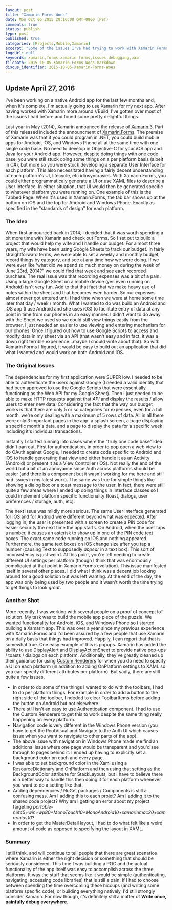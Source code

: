 ```yaml
---
layout: post
title: "Xamarin Forms Woes"
date: Mon Oct 05 2015 20:16:00 GMT-0800 (PST)
comments: true
status: publish
type: post
published: true
categories: [Projects,Mobile,Xamarin]
excerpt: "Some of the issues I've had trying to work with Xamarin Forms"
logoUrl: null
keywords: xamarin,forms,xamarin forms,issues,debugging,pain
filepath: 2015-10-05-Xamarin-Forms-Woes.markdown
disqus_identifier: 2015-10-05-Xamarin-Forms-Woes
---
```


## Update April 27, 2016
I've been working on a native Android app for the last few months and, when it's complete, I'm actually going to use Xamarin for my next app.  After having worked with Xamarin more around //Build, I've gotten over most of the issues I had before and found some pretty delightful things.

Last year in May (2014), Xamarin announced the release of [Xamarin 3](https://blog.xamarin.com/announcing-xamarin-3/).  Part of this released included the announcment of [Xamarin.Forms](https://blog.xamarin.com/meet-xamarin.forms-3-native-uis-1-shared-code-base/).  The premise of Xamarin was that if you could program in .NET, you could build mobile apps for Android, iOS, and Windows Phone all at the same time with one single code base.  No need to develop in Objective-C for your iOS app and Java for your Android app.  However, despite doing things with one code base, you were still stuck doing some things on a per platform basis (albeit in C#), but more so you were stuck developing a separate User Interface for each platform.  This also necessitated having a fairly decent understanding of each platform's UI, lifecycle, etc idiosyncrasies.  With Xamarin.Forms, you could either programmaticaly generate a UI or use XAML files to describe a User Interface.  In either situation, that UI would then be generated specific to whatever platform you were running on.  One example of this is the Tabbed Page.  When it's used in Xamarin.Forms, the tab bar shows up at the bottom on iOS and the top for Android and Windows Phone.  Exactly as specified in the "standards of design" for each platform.

### The Idea

When first announced back in 2014, I decided that it was worth spending a bit more time with Xamarin and check out Forms. So I set out to build a project that would help my wife and I handle our budget.  For almost three years, my wife have been using Google Sheets to track our budget.  In fairly straightforward terms, we were able to set a weekly and monthly budget, record things by category, and see at any time how we were doing.  If we were ever like 'what did we spend so much money on during the week of June 23rd, 2014?" we could find that week and see each recorded purchase.  The real issue was that recording expenses was a bit of a pain.  Using a large Google Sheet on a mobile device (yes even running on Android) isn't very fun.  Add to that that fact that we make heavy use of notes within the sheet and that becomes even harder.  So our expenses almost never got entered until I had time when we were at home some time later that day / week / month.  What I wanted to do was build an Android and iOS app (I use Android and she uses iOS) to facilitate entry of data at any point in time from our phones in an easy manner.  I didn't want to do away with the Sheet we used so we could still view things easily from the browser, I just needed an easier to use viewing and entering mechanism for our phones.  Once I figured out how to use Google Scripts to access and modify data in my sheet via an API (that wasn't easy and in fact, it was a down right terrible experience...maybe I should write about that).  So with Xamarin Forms I figured, it would be easy to build out an application that did what I wanted and would work on both Android and iOS.

### The Original Issues
The dependencies for my first application were SUPER low.  I needed to be able to authenticate the users against Google (I needed a valid identity that had been approved to use the Google Scripts that were essentially functioning as the Web API for my Google Sheet).  Then I just needed to be able to make HTTP requests against that *API* and display the results / allow users to enter new data.  Considering the fact that the way our budget works is that there are only 5 or so categories for expenses, even for a full month, we're only dealing with a maximum of 5 rows of data.  All in all there were only 3 important pages in the app: a splash screen, a page displaying a specific month's data, and a page to display the data for a specific week including it's individual transactions.

Instantly I started running into cases where the "truly one code base" idea didn't pan out.  First for authentication, in order to pop open a web view to do OAuth against Google, I needed to create code specific to Android and iOS to handle generating that view and either handle it as an Activity (Android) or present it as a View Controller (iOS).  Not really the end of the world but a bit of an annoyance since Auth across platforms should be easier (and there is a component but it wasn't working for me here and still had issues in my latest work).  The same was true for simple things like showing a dialog box or a toast message to the user.  In fact, there were still quite a few areas where I ended up doing things in Interface classes so I could implement platform specific functionality (toast, dialogs, user preferences / storage, auth, etc).  

The next issue was mildly more serious.  The same User Interface generated for iOS and for Android were different beyond what was expected.  After logging in, the user is presented with a screen to create a PIN code for easier security the next time the app starts.  On Android, when the user taps a number, it causes an asterisk to show up in one of the PIN code text boxes.  The exact same code running on iOS and nothing appeared.  Furthermore, the same text boxes on iOS change size after you tap a number (causing Text to supposedly *appear* in a text box).  This sort of inconsistency is just weird.  At this point, you're left needing to create different UI settings per platform (though I think that was enormously complicated at that point in Xamarin.Forms evolution).  This issue manifested itself in several other places.  I did what I think was a decent job looking around for a good solution but was left wanting.  At the end of the day, the app was only being used by two people and it wasn't worth the time trying to get things to look *great*.

### Another Shot
More recently, I was working with several people on a proof of concept IoT solution.  My task was to build the mobile app piece of the puzzle.  We wanted functionality for Android, iOS, and Windows Phone so I started building a Xamarin app.  This was over a year since my previous experience with Xamarin.Forms and I'd been assured by a few people that use Xamarin on a daily basis that things had improved.  Happily, I can report that that is somewhat true.  One easy example of this is popups.  Xamarin has added the ability to use [DisplayAlert and DisplayActionSheet](https://developer.xamarin.com/guides/cross-platform/xamarin-forms/working-with/pop-ups/) to provide native pop-ups / toasts / dialogs on each platform.  Additionally, they've greatly cleaned up their guidance for using [Custom Renderers](https://developer.xamarin.com/guides/cross-platform/xamarin-forms/custom-renderer/) for when you do need to specify a UI on each platform (in addition to adding OnPlatform settings to XAML so you can specify different attributes per platform).  But sadly, there are still quite a few issues.  

* In order to do some of the things I wanted to do with the toolbars, I had to do per platform things.  For example in order to add a button to the right side of the toolbar, I ndeded to clear ToolbarItems before adding the button on Android but not elsewhere. 
* There still isn't an easy to use Authentication component.  I had to use the Custom Renderers to get this to work despite the same thing really happening on every platform.
* Navigation code is very different in the Windows Phone version (you have to get the RootVisual and Navigate to the Auth UI which causes issue when you want to navigate to other parts of the app).
* The above issue with navigation in Windows Phone made me find an additional issue where one page would be transparent and you'd see through to pages behind it.  I ended up having to explicitly set a background color on each and every page.  
* I was able to set background color in the Xaml using a ResourceDictionary and OnPlatform and then using that setting as the BackgroundColor attribute for StackLayouts, but I have to believe there is a better way to handle this then doing it for each platform whenever you want to do a setting like that.
* Adding dependencies / NuGet packages / Components is still a confusing mess.  Am I adding this to each projet?  Am I adding it to the shared code project?  Why am I getting an error about my project targeting *portable-net45+win+wp80+MonoTouch10+MonoAndroid10+xamarinmac20+xamarinios10*?
* In order to get the MasterDetail layout, I had to do what felt like a weird amount of code as opposed to specifying the layout in XAML.

### Summary
I still think, and will continue to tell people that there are great scenarios where Xamarin is either the right decision or something that should be seriously considered.  This time I was building a POC and the actual functionality of the app itself was easy to accomplish across the three platforms.  It was the stuff that seems like it would be simple (authenticating, navigating, accessing code libraries) that is still a pain.  If I had to choose between spending the time overcoming these hiccups (and writing some platform specific code), or building everything natively, I'd still strongly consider Xamarin.  For now though, it's definitely still a matter of **Write once, painfully debug everywhere**.
